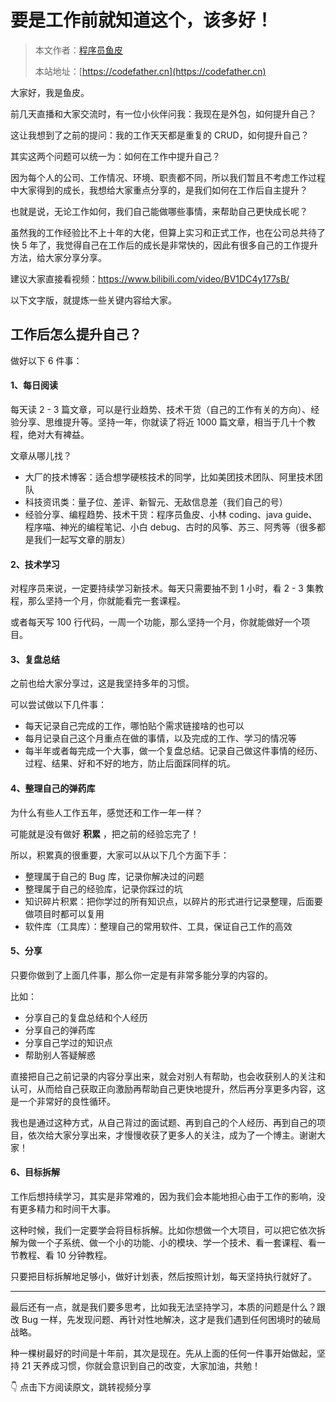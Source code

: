 # 要是工作前就知道这个，该多好！

> 本文作者：[程序员鱼皮](https://yuyuanweb.feishu.cn/wiki/Abldw5WkjidySxkKxU2cQdAtnah)
>
> 本站地址：[https://codefather.cn](https://codefather.cn)

大家好，我是鱼皮。

前几天直播和大家交流时，有一位小伙伴问我：我现在是外包，如何提升自己？

这让我想到了之前的提问：我的工作天天都是重复的 CRUD，如何提升自己？

其实这两个问题可以统一为：如何在工作中提升自己？

因为每个人的公司、工作情况、环境、职责都不同，所以我们暂且不考虑工作过程中大家得到的成长，我想给大家重点分享的，是我们如何在工作后自主提升？

也就是说，无论工作如何，我们自己能做哪些事情，来帮助自己更快成长呢？

虽然我的工作经验比不上十年的大佬，但算上实习和正式工作，也在公司总共待了快 5 年了，我觉得自己在工作后的成长是非常快的，因此有很多自己的工作提升方法，给大家分享分享。

建议大家直接看视频：https://www.bilibili.com/video/BV1DC4y177sB/

以下文字版，就提炼一些关键内容给大家。



## 工作后怎么提升自己？

做好以下 6 件事：

#### 1、每日阅读

每天读 2 - 3 篇文章，可以是行业趋势、技术干货（自己的工作有关的方向）、经验分享、思维提升等。坚持一年，你就读了将近 1000 篇文章，相当于几十个教程，绝对大有裨益。

文章从哪儿找？

- 大厂的技术博客：适合想学硬核技术的同学，比如美团技术团队、阿里技术团队
- 科技资讯类：量子位、差评、新智元、无敌信息差（我们自己的号）
- 经验分享、编程趋势、技术干货：程序员鱼皮、小林 coding、java guide、程序喵、神光的编程笔记、小白 debug、古时的风筝、苏三、阿秀等（很多都是我们一起写文章的朋友）



#### 2、技术学习

对程序员来说，一定要持续学习新技术。每天只需要抽不到 1 小时，看 2 - 3 集教程，那么坚持一个月，你就能看完一套课程。

或者每天写 100 行代码，一周一个功能，那么坚持一个月，你就能做好一个项目。



#### 3、复盘总结

之前也给大家分享过，这是我坚持多年的习惯。

可以尝试做以下几件事：

- 每天记录自己完成的工作，哪怕贴个需求链接啥的也可以
- 每月记录自己这个月重点在做的事情，以及完成的工作、学习的情况等
- 每半年或者每完成一个大事，做一个复盘总结。记录自己做这件事情的经历、过程、结果、好和不好的地方，防止后面踩同样的坑。



#### 4、整理自己的弹药库

为什么有些人工作五年，感觉还和工作一年一样？

可能就是没有做好 **积累** ，把之前的经验忘完了！

所以，积累真的很重要，大家可以从以下几个方面下手：

- 整理属于自己的 Bug 库，记录你解决过的问题
- 整理属于自己的经验库，记录你踩过的坑
- 知识碎片积累：把你学过的所有知识点，以碎片的形式进行记录整理，后面要做项目时都可以复用
- 软件库（工具库）：整理自己的常用软件、工具，保证自己工作的高效



#### 5、分享

只要你做到了上面几件事，那么你一定是有非常多能分享的内容的。

比如：

- 分享自己的复盘总结和个人经历
- 分享自己的弹药库
- 分享自己学过的知识点
- 帮助别人答疑解惑

直接把自己之前记录的内容分享出来，就会对别人有帮助，也会收获别人的关注和认可，从而给自己获取正向激励再帮助自己更快地提升，然后再分享更多内容，这是一个非常好的良性循环。

我也是通过这种方式，从自己背过的面试题、再到自己的个人经历、再到自己的项目，依次给大家分享出来，才慢慢收获了更多人的关注，成为了一个博主。谢谢大家！



#### 6、目标拆解

工作后想持续学习，其实是非常难的，因为我们会本能地担心由于工作的影响，没有更多精力和时间干大事。

这种时候，我们一定要学会将目标拆解。比如你想做一个大项目，可以把它依次拆解为做一个子系统、做一个小的功能、小的模块、学一个技术、看一套课程、看一节教程、看 10 分钟教程。

只要把目标拆解地足够小，做好计划表，然后按照计划，每天坚持执行就好了。



---



最后还有一点，就是我们要多思考，比如我无法坚持学习，本质的问题是什么？跟改 Bug 一样，先发现问题、再针对性地解决，这才是我们遇到任何困境时的破局战略。

种一棵树最好的时间是十年前，其次是现在。先从上面的任何一件事开始做起，坚持 21 天养成习惯，你就会意识到自己的改变，大家加油，共勉！

👇 点击下方阅读原文，跳转视频分享